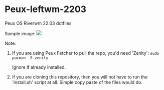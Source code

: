 # Peux-leftwm-2203
Peux OS Riverwm 22.03 dotfiles

Sample image:
![](https://github.com/peux-os-sic/Peux-river-2203/blob/master/way3.png)

Note: 
1. If you are using Peux Fetcher to pull the repo, you'd need 'Zenity': `sudo pacman -S zenity`

    Ignore if already installed.
2. If you are cloning this repository, then you will not have to run the 'install.sh' script at all. Simple copy paste of the files would do.